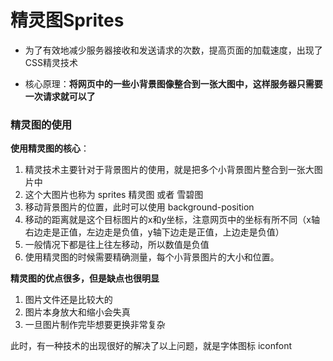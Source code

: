 # 精灵图Sprites

* 为了有效地减少服务器接收和发送请求的次数，提高页面的加载速度，出现了CSS精灵技术

* 核心原理：**将网页中的一些小背景图像整合到一张大图中，这样服务器只需要一次请求就可以了**

### 精灵图的使用

**使用精灵图的核心**：

1. 精灵技术主要针对于背景图片的使用，就是把多个小背景图片整合到一张大图片中
2. 这个大图片也称为 sprites 精灵图 或者 雪碧图
3. 移动背景图片的位置，此时可以使用 background-position
4. 移动的距离就是这个目标图片的x和y坐标，注意网页中的坐标有所不同（x轴右边走是正值，左边走是负值，y轴下边走是正值，上边走是负值）
5. 一般情况下都是往上往左移动，所以数值是负值
6. 使用精灵图的时候需要精确测量，每个小背景图片的大小和位置。

**精灵图的优点很多，但是缺点也很明显**

1. 图片文件还是比较大的
2. 图片本身放大和缩小会失真
3. 一旦图片制作完毕想要更换非常复杂

此时，有一种技术的出现很好的解决了以上问题，就是字体图标 iconfont
